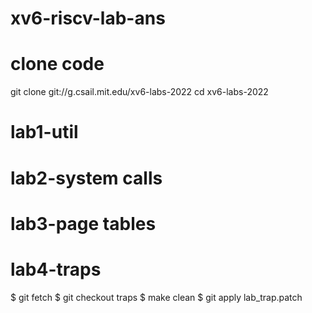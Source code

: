 # xv6-riscv-lab-ans

# clone code
git clone git://g.csail.mit.edu/xv6-labs-2022
cd xv6-labs-2022

# lab1-util

# lab2-system calls

# lab3-page tables

# lab4-traps
  $ git fetch
  $ git checkout traps
  $ make clean
  $ git apply lab_trap.patch
